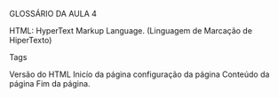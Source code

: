 GLOSSÁRIO DA AULA 4

HTML: HyperText Markup Language. (Linguagem de Marcação de HiperTexto)

Tags

<!DOCTYPE hmtl> Versão do HTML
<html> Inicío da página
<head> configuração da página
<body>Conteúdo da página
</html> Fim da página.
<title> Título da Página

Tags semâmticas

<header> Cabeçalho de um documento ou de uma seção. Normalmente se usa nessa TAG: logotipo da web, barra de navegação, links para mídias sociais ou um pequeno campo de pesquisa e acesso rápido.
<nav> Barra de Navegação. Dentro dessa TAG normalmente é utilizado as TAGS de lista ordenadas ou não ordenadas.
<section> Seção de conteúdo. Aqui é possível usar as tags de cabeçalho e rodapé.
<article> Parte separada de um conteúdo. Geralmente usada nas seções.
<footer> Rodapé principal do Documento ou o rodapé de uma seção de conteúdo.
<div>  Elemento de bloco usado para gerar divisões no site.
<span> TAG de linha que contém porções de texto, determinam um estilo independente para o bloco ao qual o código pertence.
<h1> Cabeçalho. Possui 6 níveis, sendo o <h1> o de maior importância e <h6> de menor importância.
<p> Parágrafo
<ul> Listas não ordenadas
<ol> Listas ordenadas
<li> Itens de lista



As TAGS <header>, <nav>, <footer>, <section> e <article> são tags do tipo bloco.

Propriedades display

.em-linha { display: inline; } Define um elemento em linha. Não recebe algumas propriedades do modelo de caixa
.em-bloco { display: block; } Define um elemento em bloco. Pode receber propriedades do modelo de caixa.
.em-bloco-em-linha { display: inline-block;} Define um comportamento de semi-bloco. Pode receber propriedades do modelo de caixa, e tambem compartilhar propriedades em linha.
.oculto { display: none; } Oculta um item, não o apaga. 

Os elementos em bloco oculpam 100% da largura do site e geram visualmente uma quebra de linha.
A propriedade display é utilizada para alterar o layout de um elemento.

Atributos

Atributos: Configurações adicionais dos elementos que ajustam seu comportamento de várias maneiras
Valores: Permite definir as configurações. Eles sempre serão escritos entre aspas e após um sinal de igual.
Conteúdo: Tudo o que é escrito entre as tags de abertura e fechamento de um elemento vai compor seu conteúdo.

<h1 align="center>...</1>


